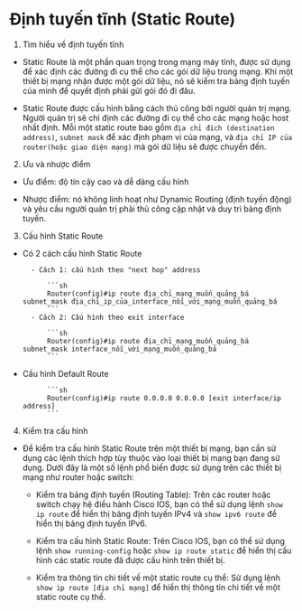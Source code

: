 # Định tuyến tĩnh (Static Route)

1. Tìm hiểu về định tuyến tĩnh

- Static Route là một phần quan trọng trong mạng máy tính, được sử dụng để xác định các đường đi cụ thể cho các gói dữ liệu trong mạng. Khi một thiết bị mạng nhận được một gói dữ liệu, nó sẽ kiểm tra bảng định tuyến của mình để quyết định phải gửi gói đó đi đâu.

- Static Route được cấu hình bằng cách thủ công bởi người quản trị mạng. Người quản trị sẽ chỉ định các đường đi cụ thể cho các mạng hoặc host nhất định. Mỗi một static route bao gồm `địa chỉ đích (destination address)`, `subnet mask` để xác định phạm vi của mạng, và `địa chỉ IP của router(hoặc giao diện mạng)` mà gói dữ liệu sẽ được chuyển đến.

2. Ưu và nhược điểm

- Ưu điểm: độ tin cậy cao và dễ dàng cấu hình

- Nhược điểm: nó không linh hoạt như Dynamic Routing (định tuyến động) và yêu cầu người quản trị phải thủ công cập nhật và duy trì bảng định tuyến.

3. Cấu hình Static Route

- Có 2 cách cấu hình Static Route

		- Cách 1: cấu hình theo "next hop" address

			```sh
 			Router(config)#ip route địa_chỉ_mạng_muốn_quảng_bá subnet_mask địa_chỉ_ip_của_interface_nối_với_mạng_muốn_quảng_bá
			```
		- Cách 2: Cấu hình theo exit interface

			```sh
			Router(config)#ip route địa_chỉ_mạng_muốn_quảng_bá subnet_mask interface_nối_với_mạng_muốn_quảng_bá
			```
- Cấu hình Default Route

			```sh
			Router(config)#ip route 0.0.0.0 0.0.0.0 [exit interface/ip address]
			```

4. Kiểm tra cấu hình

- Để kiểm tra cấu hình Static Route trên một thiết bị mạng, bạn cần sử dụng các lệnh thích hợp tùy thuộc vào loại thiết bị mạng bạn đang sử dụng. Dưới đây là một số lệnh phổ biến được sử dụng trên các thiết bị mạng như router hoặc switch:

	+ Kiểm tra bảng định tuyến (Routing Table): Trên các router hoặc switch chạy hệ điều hành Cisco IOS, bạn có thể sử dụng lệnh `show ip route` để hiển thị bảng định tuyến IPv4 và `show ipv6 route` để hiển thị bảng định tuyến IPv6.

	+ Kiểm tra cấu hình Static Route: Trên Cisco IOS, bạn có thể sử dụng lệnh `show running-config` hoặc `show ip route static` để hiển thị cấu hình các static route đã được cấu hình trên thiết bị.

	+ Kiểm tra thông tin chi tiết về một static route cụ thể: Sử dụng lệnh `show ip route [địa chỉ mạng]` để hiển thị thông tin chi tiết về một static route cụ thể.
